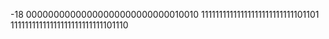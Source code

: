 -18
00000000000000000000000000010010
11111111111111111111111111101101
11111111111111111111111111101110
